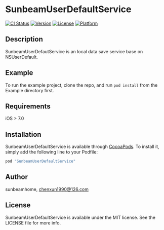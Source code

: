 # SunbeamUserDefaultService

[![CI Status](http://img.shields.io/travis/sunbeamhome/SunbeamUserDefaultService.svg?style=flat)](https://travis-ci.org/sunbeamhome/SunbeamUserDefaultService)
[![Version](https://img.shields.io/cocoapods/v/SunbeamUserDefaultService.svg?style=flat)](http://cocoapods.org/pods/SunbeamUserDefaultService)
[![License](https://img.shields.io/cocoapods/l/SunbeamUserDefaultService.svg?style=flat)](http://cocoapods.org/pods/SunbeamUserDefaultService)
[![Platform](https://img.shields.io/cocoapods/p/SunbeamUserDefaultService.svg?style=flat)](http://cocoapods.org/pods/SunbeamUserDefaultService)

## Description

SunbeamUserDefautService is an local data save service base on NSUserDefault.

## Example

To run the example project, clone the repo, and run `pod install` from the Example directory first.

## Requirements

iOS > 7.0

## Installation

SunbeamUserDefaultService is available through [CocoaPods](http://cocoapods.org). To install
it, simply add the following line to your Podfile:

```ruby
pod "SunbeamUserDefaultService"
```

## Author

sunbeamhome, chenxun1990@126.com

## License

SunbeamUserDefaultService is available under the MIT license. See the LICENSE file for more info.
